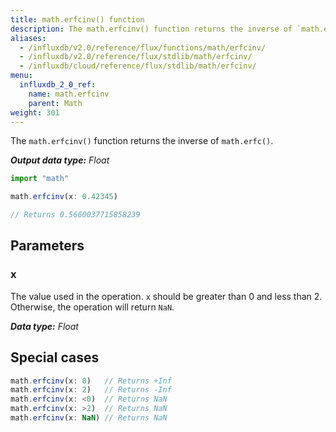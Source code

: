 ```yaml
---
title: math.erfcinv() function
description: The math.erfcinv() function returns the inverse of `math.erfc()`.
aliases:
  - /influxdb/v2.0/reference/flux/functions/math/erfcinv/
  - /influxdb/v2.0/reference/flux/stdlib/math/erfcinv/
  - /influxdb/cloud/reference/flux/stdlib/math/erfcinv/
menu:
  influxdb_2_0_ref:
    name: math.erfcinv
    parent: Math
weight: 301
---
```


The `math.erfcinv()` function returns the inverse of `math.erfc()`.

_**Output data type:** Float_

```js
import "math"

math.erfcinv(x: 0.42345)

// Returns 0.5660037715858239
```

## Parameters

### x
The value used in the operation.
`x` should be greater than 0 and less than 2.
Otherwise, the operation will return `NaN`.

_**Data type:** Float_

## Special cases
```js
math.erfcinv(x: 0)   // Returns +Inf
math.erfcinv(x: 2)   // Returns -Inf
math.erfcinv(x: <0)  // Returns NaN
math.erfcinv(x: >2)  // Returns NaN
math.erfcinv(x: NaN) // Returns NaN
```
